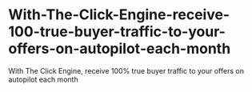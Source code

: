 # With-The-Click-Engine-receive-100-true-buyer-traffic-to-your-offers-on-autopilot-each-month
With The Click Engine, receive 100% true buyer traffic to your offers on autopilot each month
